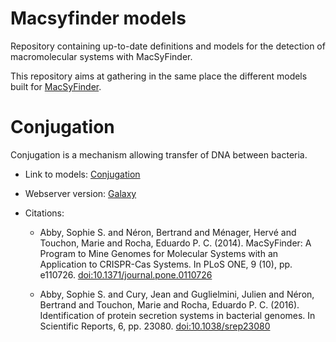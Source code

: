 # Macsyfinder models

Repository containing up-to-date definitions and models for the detection of macromolecular systems with MacSyFinder.

This repository aims at gathering in the same place the different models built for [MacSyFinder](https://github.com/gem-pasteur/macsyfinder).

# Conjugation

Conjugation is a mechanism allowing transfer of DNA between bacteria.

- Link to models: [Conjugation](https://github.com/gem-pasteur/Macsyfinder_models/tree/master/Data/Conjugation)
- Webserver version: [Galaxy](https://galaxy.pasteur.fr/tool_runner?tool_id=toolshed.pasteur.fr%2Frepos%2Fodoppelt%2Fconjscan%2FConjScan%2F1.0.2)
- Citations:

    - Abby, Sophie S. and Néron, Bertrand and Ménager, Hervé and Touchon, Marie and Rocha, Eduardo P. C. (2014). MacSyFinder: A Program to Mine Genomes for Molecular Systems with an Application to CRISPR-Cas Systems. In PLoS ONE, 9 (10), pp. e110726. [doi:10.1371/journal.pone.0110726](http://dx.doi.org/10.1371/journal.pone.0110726)

    - Abby, Sophie S. and Cury, Jean and Guglielmini, Julien and Néron, Bertrand and Touchon, Marie and Rocha, Eduardo P. C. (2016). Identification of protein secretion systems in bacterial genomes. In Scientific Reports, 6, pp. 23080. [doi:10.1038/srep23080](http://dx.doi.org/10.1038/srep23080)

